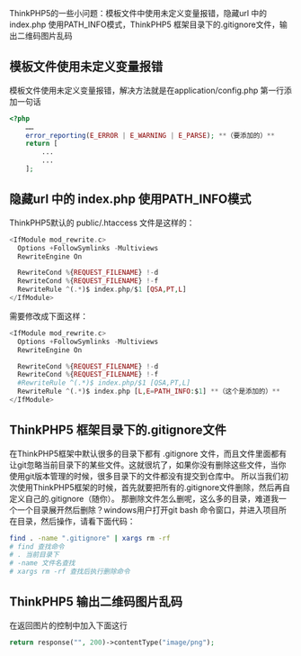 ThinkPHP5的一些小问题：模板文件中使用未定义变量报错，隐藏url 中的 index.php 使用PATH_INFO模式，ThinkPHP5 框架目录下的.gitignore文件，输出二维码图片乱码

<!-- more -->
## 模板文件使用未定义变量报错
模板文件使用未定义变量报错，解决方法就是在application/config.php 第一行添加一句话
``` php
<?php
    ……
    error_reporting(E_ERROR | E_WARNING | E_PARSE); **（要添加的）**
    return [
        ...
        ...
    ];
```

## 隐藏url 中的 index.php 使用PATH_INFO模式
ThinkPHP5默认的 public/.htaccess 文件是这样的：
``` php
<IfModule mod_rewrite.c>
  Options +FollowSymlinks -Multiviews
  RewriteEngine On

  RewriteCond %{REQUEST_FILENAME} !-d
  RewriteCond %{REQUEST_FILENAME} !-f
  RewriteRule ^(.*)$ index.php/$1 [QSA,PT,L]
</IfModule>
```
需要修改成下面这样：
``` php
<IfModule mod_rewrite.c>
  Options +FollowSymlinks -Multiviews
  RewriteEngine On

  RewriteCond %{REQUEST_FILENAME} !-d
  RewriteCond %{REQUEST_FILENAME} !-f
  #RewriteRule ^(.*)$ index.php/$1 [QSA,PT,L]
  RewriteRule ^(.*)$ index.php [L,E=PATH_INFO:$1] **（这个是添加的）**
</IfModule>
```

## ThinkPHP5 框架目录下的.gitignore文件
在ThinkPHP5框架中默认很多的目录下都有 .gitignore 文件，而且文件里面都有让git忽略当前目录下的某些文件。这就很坑了，如果你没有删除这些文件，当你使用git版本管理的时候，很多目录下的文件都没有提交到仓库中。
所以当我们初次使用ThinkPHP5框架的时候，首先就要把所有的.gitignore文件删除，然后再自定义自己的.gitignore（随你）。
那删除文件怎么删呢，这么多的目录，难道我一个一个目录展开然后删除？windows用户打开git bash 命令窗口，并进入项目所在目录，然后操作，请看下面代码：
``` bash
find . -name ".gitignore" | xargs rm -rf
# find 查找命令
# . 当前目录下
# -name 文件名查找
# xargs rm -rf 查找后执行删除命令
```

## ThinkPHP5 输出二维码图片乱码
在返回图片的控制中加入下面这行
``` php
return response("", 200)->contentType("image/png");
```